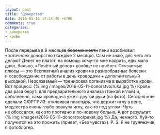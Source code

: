 ```yaml
---
layout: post
title: "Донорство"
date: 2016-05-11 17:54:48 +0700
comments: true
categories:
- донорство
- кровь
---
```

После перерыва в&nbsp;9&nbsp;месяцев <del>беременности</del> лени возобновил &laquo;поточное&raquo; донорство (каждые 2 месяца). Сам не&nbsp;знаю, для чего это делаю? Денег не&nbsp;платят, на&nbsp;помощь <nobr>кому-то</nobr> мне насрать, еды мало дают, больно, &laquo;Почётный донор&raquo; вообще не&nbsp;почётен. Осязаемые плюсы&nbsp;&mdash; это бесплатный анализ крови на&nbsp;разнообразные болезни и&nbsp;освобождение от&nbsp;работы в&nbsp;день кроводачи + дополнительный выходной. Неосязаемый&nbsp;&mdash; тренировка организма в&nbsp;выработке крови.
Вот процесс:
{% img /images/2016-05-11-donorstvo/ruka.jpg %}
Кровь два раза берут: для предварительного анализа (тонкой иглой) и, собственно, сама кроводача уже с&nbsp;другой руки (на&nbsp;фото). Сегодня мне сделали СЮРПРИЗ: отклеивая пластырь, что держит иглу в&nbsp;вене, медсестра очень грубо рванула иглу, <nobr>как-то</nobr> под углом. Чуть не&nbsp;обоссался, как это противно и&nbsp;<nobr>по-новому</nobr> больно.
А&nbsp;вот результат:
{% img /images/2016-05-11-donorstvo/paket.jpg %}
Да, немного. <nobr>Хуй-то</nobr> получится на&nbsp;это прожить (привет, &laquo;Без чувств&raquo;).
<nobr>P. S.</nobr> Я&nbsp;не&nbsp;гру<del>ппа</del>зчик, я&nbsp;фотоблогер.